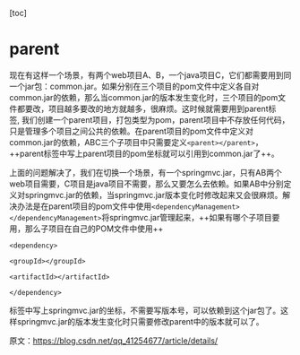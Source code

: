 [toc]
# parent
现在有这样一个场景，有两个web项目A、B，一个java项目C，它们都需要用到同一个jar包：common.jar。如果分别在三个项目的pom文件中定义各自对common.jar的依赖，那么当common.jar的版本发生变化时，三个项目的pom文件都要改，项目越多要改的地方就越多，很麻烦。这时候就需要用到parent标签, 我们创建一个parent项目，打包类型为pom，parent项目中不存放任何代码，只是管理多个项目之间公共的依赖。在parent项目的pom文件中定义对common.jar的依赖，ABC三个子项目中只需要定义`<parent></parent>`，++parent标签中写上parent项目的pom坐标就可以引用到common.jar了++。

上面的问题解决了，我们在切换一个场景，有一个springmvc.jar，只有AB两个web项目需要，C项目是java项目不需要，那么又要怎么去依赖。如果AB中分别定义对springmvc.jar的依赖，当springmvc.jar版本变化时修改起来又会很麻烦。解决办法是在parent项目的pom文件中使用`<dependencyManagement></dependencyManagement>`将springmvc.jar管理起来，++如果有哪个子项目要用，那么子项目在自己的POM文件中使用++


```
<dependency>

<groupId></groupId>

<artifactId></artifactId>

</dependency>
```

标签中写上springmvc.jar的坐标，不需要写版本号，可以依赖到这个jar包了。这样springmvc.jar的版本发生变化时只需要修改parent中的版本就可以了。

原文：https://blog.csdn.net/qq_41254677/article/details/